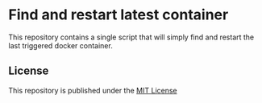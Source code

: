 # Find and restart latest container

This repository contains a single script that will simply find and restart the last triggered docker container.

## License

This repository is published under the [MIT License](https://opensource.org/licenses/MIT)
